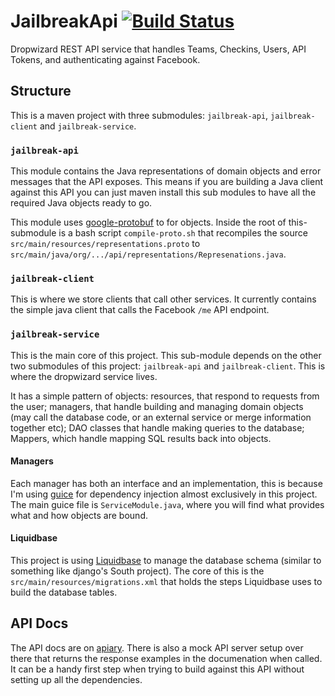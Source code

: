 # JailbreakApi [![Build Status](https://travis-ci.org/jailbreakhq/JailbreakApi.svg?branch=master)](https://travis-ci.org/jailbreakhq/JailbreakApi)
Dropwizard REST API service that handles Teams, Checkins, Users, API Tokens, and authenticating against Facebook.

## Structure
This is a maven project with three submodules: `jailbreak-api`, `jailbreak-client` and `jailbreak-service`.

### `jailbreak-api`
This module contains the Java representations of domain objects and error messages that the API exposes. This means if you are building a Java client against this API you can just maven install this sub modules to have all the required Java objects ready to go.

This module uses [google-protobuf](https://developers.google.com/protocol-buffers/docs/javatutorial) to for objects. Inside the root of this-submodule is a bash script `compile-proto.sh` that recompiles the source `src/main/resources/representations.proto` to `src/main/java/org/.../api/representations/Represenations.java`.

### `jailbreak-client`
This is where we store clients that call other services. It currently contains the simple java client that calls the Facebook `/me` API endpoint.

### `jailbreak-service`
This is the main core of this project. This sub-module depends on the other two submodules of this project: `jailbreak-api` and `jailbreak-client`. This is where the dropwizard service lives. 

It has a simple pattern of objects: resources, that respond to requests from the user; managers, that handle building and managing domain objects (may call the database code, or an external service or merge information together etc); DAO classes that handle making queries to the database; Mappers, which handle mapping SQL results back into objects.

#### Managers
Each manager has both an interface and an implementation, this is because I'm using [guice](https://github.com/google/guice) for dependency injection almost exclusively in this project. The main guice file is `ServiceModule.java`, where you will find what provides what and how objects are bound.

#### Liquidbase 
This project is using [Liquidbase](http://www.liquibase.org/) to manage the database schema (similar to something like django's South project). The core of this is the `src/main/resources/migrations.xml` that holds the steps Liquidbase uses to build the database tables.

## API Docs
The API docs are on [apiary](http://docs.jailbreakapi.apiary.io/#). There is also a mock API server setup over there that returns the response examples in the documenation when called. It can be a handy first step when trying to build against this API without setting up all the dependencies.